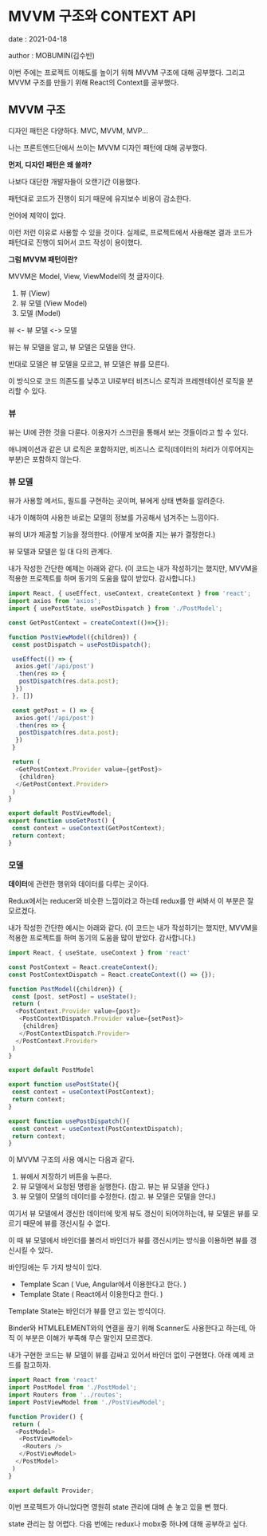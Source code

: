 # MVVM 구조와 CONTEXT API

date : 2021-04-18

author : MOBUMIN(김수빈)

이번 주에는 프로젝트 이해도를 높이기 위해 MVVM 구조에 대해 공부했다. 그리고 MVVM 구조를 만들기 위해 React의 Context를 공부했다.

## MVVM 구조

디자인 패턴은 다양하다. MVC, MVVM, MVP...

나는 프론트엔드단에서 쓰이는 MVVM 디자인 패턴에 대해 공부했다.

**먼저, 디자인 패턴은 왜 쓸까?**

나보다 대단한 개발자들이 오랜기간 이용했다.

패턴대로 코드가 진행이 되기 때문에 유지보수 비용이 감소한다.

언어에 제약이 없다.

이런 저런 이유로 사용할 수 있을 것이다. 실제로, 프로젝트에서 사용해본 결과 코드가 패턴대로 진행이 되어서 코드 작성이 용이했다.

**그럼 MVVM 패턴이란?**

MVVM은 Model, View, ViewModel의 첫 글자이다.

1. 뷰 (View)
2. 뷰 모델 (View Model)
3. 모델 (Model)

뷰 <- 뷰 모델 <-> 모델

뷰는 뷰 모델을 알고, 뷰 모델은 모델을 안다.

반대로 모델은 뷰 모델을 모르고, 뷰 모델은 뷰를 모른다.

이 방식으로 코드 의존도를 낮추고 UI로부터 비즈니스 로직과 프레젠테이션 로직을 분리할 수 있다.

### 뷰

뷰는 UI에 관한 것을 다룬다. 이용자가 스크린을 통해서 보는 것들이라고 할 수 있다.

애니메이션과 같은 UI 로직은 포함하지만, 비즈니스 로직(데이터의 처리가 이루어지는 부분)은 포함하지 않는다.

### 뷰 모델

뷰가 사용할 메서드, 필드를 구현하는 곳이며, 뷰에게 상태 변화를 알려준다.

내가 이해하여 사용한 바로는 모델의 정보를 가공해서 넘겨주는 느낌이다.

뷰의 UI가 제공할 기능을 정의한다. (어떻게 보여줄 지는 뷰가 결정한다.)

뷰 모델과 모델은 일 대 다의 관계다.

내가 작성한 간단한 예제는 아래와 같다. (이 코드는 내가 작성하기는 했지만, MVVM을 적용한 프로젝트를 하며 동기의 도움을 많이 받았다. 감사합니다.)

``` js
import React, { useEffect, useContext, createContext } from 'react';
import axios from 'axios';
import { usePostState, usePostDispatch } from './PostModel';

const GetPostContext = createContext(()=>{});

function PostViewModel({children}) {
 const postDispatch = usePostDispatch();

 useEffect(() => {
  axios.get('/api/post')
  .then(res => {
   postDispatch(res.data.post);
  })
 }, [])

 const getPost = () => {
  axios.get('/api/post')
  .then(res => {
   postDispatch(res.data.post);
  })
 }

 return (
  <GetPostContext.Provider value={getPost}>
   {children}
  </GetPostContext.Provider>
 )
}

export default PostViewModel;
export function useGetPost() {
 const context = useContext(GetPostContext);
 return context;
}
```

### 모델

**데이터**에 관련한 행위와 데이터를 다루는 곳이다.

Redux에서는 reducer와 비슷한 느낌이라고 하는데 redux를 안 써봐서 이 부분은 잘 모르겠다.

내가 작성한 간단한 예시는 아래와 같다. (이 코드는 내가 작성하기는 했지만, MVVM을 적용한 프로젝트를 하며 동기의 도움을 많이 받았다. 감사합니다.)

```js
import React, { useState, useContext } from 'react'

const PostContext = React.createContext();
const PostContextDispatch = React.createContext(() => {});

function PostModel({children}) {
 const [post, setPost] = useState();
 return (
  <PostContext.Provider value={post}>
   <PostContextDispatch.Provider value={setPost}>
    {children}
   </PostContextDispatch.Provider>
  </PostContext.Provider>
 )
}

export default PostModel

export function usePostState(){
 const context = useContext(PostContext);
 return context;
}

export function usePostDispatch(){
 const context = useContext(PostContextDispatch);
 return context;
}
```

이 MVVM 구조의 사용 예시는 다음과 같다.

1. 뷰에서 저장하기 버튼을 누른다.
2. 뷰 모델에서 요청된 명령을 실행한다. (참고. 뷰는 뷰 모델을 안다.)
3. 뷰 모델이 모델의 데이터를 수정한다. (참고. 뷰 모델은 모델을 안다.)

여기서 뷰 모델에서 갱신한 데이터에 맞게 뷰도 갱신이 되어야하는데, 뷰 모델은 뷰를 모르기 때문에 뷰를 갱신시킬 수 없다.

이 때 뷰 모델에서 바인더를 불러서 바인더가 뷰를 갱신시키는 방식을 이용하면 뷰를 갱신시킬 수 있다.

바인딩에는 두 가지 방식이 있다.

* Template Scan ( Vue, Angular에서 이용한다고 한다. )
* Template State ( React에서 이용한다고 한다. )

Template State는 바인더가 뷰를 안고 있는 방식이다.

Binder와 HTMLELEMENT와의 연결을 끊기 위해 Scanner도 사용한다고 하는데, 아직 이 부분은 이해가 부족해 무슨 말인지 모르겠다.

내가 구현한 코드는 뷰 모델이 뷰를 감싸고 있어서 바인더 없이 구현했다. 아래 예제 코드를 참고하자.

```js
import React from 'react'
import PostModel from './PostModel';
import Routers from '../routes';
import PostViewModel from './PostViewModel';

function Provider() {
 return (
  <PostModel>
   <PostViewModel>
    <Routers />
   </PostViewModel>
  </PostModel>
 )
}

export default Provider;
```

이번 프로젝트가 아니었다면 영원히 state 관리에 대해 손 놓고 있을 뻔 했다.

state 관리는 참 어렵다. 다음 번에는 redux나 mobx중 하나에 대해 공부하고 싶다.
